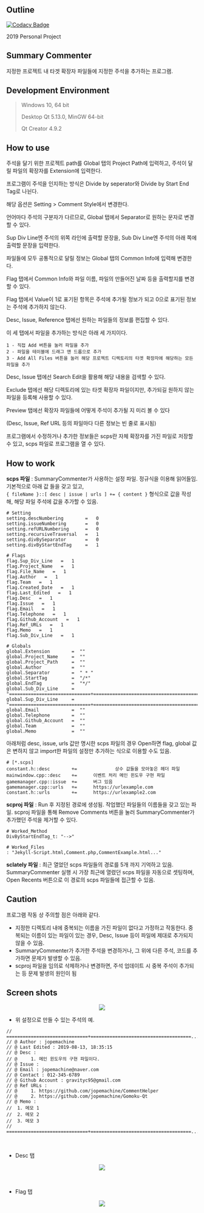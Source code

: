 <h2>Outline</h2>

[![Codacy Badge](https://api.codacy.com/project/badge/Grade/5117446daa1d4b05b9e33ebcb9d6575b)](https://www.codacy.com?utm_source=github.com&amp;utm_medium=referral&amp;utm_content=jopemachine/Summary-Commenter&amp;utm_campaign=Badge_Grade)

2019 Personal Project


## Summary Commenter

지정한 프로젝트 내 타겟 확장자 파일들에 지정한 주석을 추가하는 프로그램.


## Development Environment

> Windows 10,  64 bit
>
> Desktop Qt 5.13.0, MinGW 64-bit
>
> Qt Creator 4.9.2


## How to use

주석을 달기 위한 프로젝트 path를 Global 탭의 Project Path에 입력하고, 주석이 달릴 파일의 확장자를 Extension에 입력한다.

프로그램이 주석을 인지하는 방식은 Divide by seperator와 Divide by Start End Tag로 나뉜다.

해당 옵션은 Setting > Comment Style에서 변경한다.

언어마다 주석의 구분자가 다르므로, Global 탭에서 Separator로 원하는 문자로 변경할 수 있다.

Sup Div Line엔 주석의 위쪽 라인에 출력할 문장을, Sub Div Line엔 주석의 아래 쪽에 출력할 문장을 입력한다.

파일들에 모두 공통적으로 달릴 정보는 Global 탭의 Common Info에 입력해 변경한다.

Flag 탭에서 Common Info와 파일 이름, 파일의 만들어진 날짜 등을 출력할지를 변경할 수 있다.

Flag 탭에서 Value이 1로 표기된 항목은 주석에 추가될 정보가 되고 0으로 표기된 정보는 주석에 추가하지 않는다. 

Desc, Issue, Reference 탭에선 원하는 파일들의 정보를 편집할 수 있다.

이 세 탭에서 파일을 추가하는 방식은 아래 세 가지이다.

```
1 - 직접 Add 버튼을 눌러 파일을 추가
2 - 파일을 테이블에 드래그 앤 드롭으로 추가
3 - Add All Files 버튼을 눌러 해당 프로젝트 디렉토리의 타겟 확장자에 해당하는 모든 파일을 추가
```

Desc, Issue 탭에선 Search Edit을 활용해 해당 내용을 검색할 수 있다.

Exclude 탭에선 해당 디렉토리에 있는 타겟 확장자 파일이지만, 추가되길 원하지 않는 파일을 등록해 사용할 수 있다.

Preview 탭에선 확장자 파일들에 어떻게 주석이 추가될 지 미리 볼 수 있다

(Desc, Issue, Ref URL 등의 파일마다 다른 정보는 빈 줄로 표시됨)

프로그램에서 수정하거나 추가한 정보들은 scps란 자체 확장자를 가진 파일로 저장할 수 있고, scps 파일로 프로그램을 열 수 있다.


## How to work

**scps 파일** : SummaryCommenter가 사용하는 설정 파일. 정규식을 이용해 읽어들임. 기본적으로 아래 값 들을 갖고 있고,  
`{ fileName }::[ desc | issue | urls ] += { content }` 형식으로 값을 작성해,  해당 파일 주석에 값을 추가할 수 있음.

```
# Setting
setting.descNumbering        =   0
setting.issueNumbering       =   0
setting.refURLNumbering      =   0
setting.recursiveTraversal   =   1
setting.divBySeparator       =   0
setting.divByStartEndTag     =   1

# Flags
flag.Sup_Div_Line   =   1
flag.Project_Name   =   1
flag.File_Name   =   1
flag.Author   =   1
flag.Team   =   1
flag.Created_Date   =   1
flag.Last_Edited   =   1
flag.Desc   =   1
flag.Issue   =   1
flag.Email   =   1
flag.Telephone   =   1
flag.Github_Account   =   1
flag.Ref_URLs   =   1
flag.Memo   =   1
flag.Sub_Div_Line   =   1

# Globals
global.Extension        =  ""
global.Project_Name     =  ""
global.Project_Path     =  ""
global.Author           =  ""
global.Separator        =  " * "
global.StartTag         =  "/*"
global.EndTag           =  "*/"
global.Sub_Div_Line     =  "==============================+==============================================================="
global.Sup_Div_Line     =  "==============================+==============================================================="
global.Email            =  ""
global.Telephone        =  ""
global.Github_Account   =  ""
global.Team             =  ""
global.Memo             =  ""
```



아래처럼 desc, issue, urls 값만 명시한 scps 파일의 경우 Open하면 flag, global 값은 변하지 않고 import한 파일의 설정만 추가하는 식으로 이용할 수도 있음.



```
# [*.scps]
constant.h::desc       	+=              상수 값들을 모아놓은 헤더 파일
mainwindow.cpp::desc	+=		이벤트 처리 메인 윈도우 구현 파일
gamemanager.cpp::issue	+=		버그 있음
gamemanager.cpp::urls	+=		https://urlexample.com
constant.h::urls        +=		https://urlexample2.com
```



**scproj 파일** : Run 후 지정된 경로에 생성됨.  작업했던 파일들의 이름들을 갖고 있는 파일. scproj 파일을 통해 Remove Comments 버튼을 눌러 SummaryCommenter가 추가했던 주석을 제거할 수 있다.



```
# Worked_Method
DivByStartEndTag_t: "-->"

# Worked_Files
: "Jekyll-Script.html,Comment.php,CommentExample.html..."

```







**sclately 파일** : 최근 열었던 scps 파일들의 경로를 5개 까지 기억하고 있음. SummaryCommenter 실행 시 가장 최근에 열렸던 scps 파일을 자동으로 셋팅하며, Open Recents 버튼으로 이 경로의 scps 파일들에 접근할 수 있음.





## Caution

프로그램 작동 상 주의할 점은 아래와 같다.

* 지정한 디렉토리 내에 중복되는 이름을 가진 파일이 없다고 가정하고 작동한다. 중복되는 이름이 있는 파일이 있는 경우, Desc, Issue 등이 파일에 제대로 추가되지 않을 수 있음.
* SummaryCommenter가 추가한 주석을 변경하거나, 그 위에 다른 주석, 코드를 추가하면 문제가 발생할 수 있음.
* scproj 파일을 임의로 삭제하거나 변경하면, 주석 업데이트 시 중복 주석이 추가되는 등 문제 발생의 원인이 됨



<h2>Screen shots</h2>
<p align="center">
<img src="Screenshots/global.png">
</p>


* 위 설정으로 만들 수 있는 주석의 예.

```
// ==============================+=====================================...
// @ Author : jopemachine
// @ Last Edited : 2019-08-13, 18:35:15
// @ Desc : 
// @     1. 메인 윈도우의 구현 파일이다.
// @ Issue : 
// @ Email : jopemachine@naver.com
// @ Contact : 012-345-6789
// @ Github Account : gravityc95@gmail.com
// @ Ref URLs : 
// @     1. https://github.com/jopemachine/CommentHelper
// @     2. https://github.com/jopemachine/Gomoku-Qt
// @ Memo : 
//  1. 메모 1
//  2. 메모 2
//  3. 메모 3
// ==============================+=====================================...
```



<br>

* Desc 탭

<p align="center">
<img src="Screenshots/desc.png">
</p>

<br>

* Flag 탭

<p align="center">
<img src="Screenshots/flag.png">
</p>